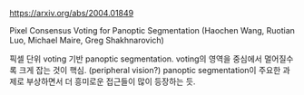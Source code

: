https://arxiv.org/abs/2004.01849

Pixel Consensus Voting for Panoptic Segmentation (Haochen Wang, Ruotian Luo, Michael Maire, Greg Shakhnarovich)

픽셀 단위 voting 기반 panoptic segmentation. voting의 영역을 중심에서 멀어질수록 크게 잡는 것이 핵심. (peripheral vision?) panoptic segmentation이 주요한 과제로 부상하면서 더 흥미로운 접근들이 많이 등장하는 듯.